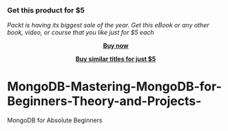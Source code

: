 
### Get this product for $5

<i>Packt is having its biggest sale of the year. Get this eBook or any other book, video, or course that you like just for $5 each</i>


<b><p align='center'>[Buy now](https://packt.link/9781803239248)</p></b>


<b><p align='center'>[Buy similar titles for just $5](https://subscription.packtpub.com/search)</p></b>


# MongoDB-Mastering-MongoDB-for-Beginners-Theory-and-Projects-
MongoDB for Absolute Beginners
